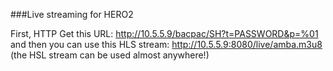 ###Live streaming for HERO2

 First, HTTP Get this URL:  http://10.5.5.9/bacpac/SH?t=PASSWORD&p=%01 and then you can use this HLS stream: http://10.5.5.9:8080/live/amba.m3u8 (the HSL stream can be used almost anywhere!)
